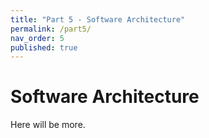 ```yaml
---
title: "Part 5 - Software Architecture"
permalink: /part5/
nav_order: 5
published: true
---
```



# Software Architecture

Here will be more.
